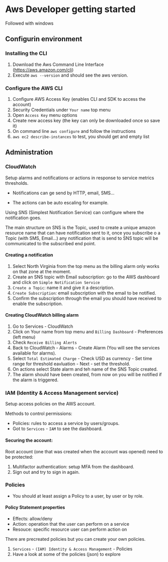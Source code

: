 # Aws Developer getting started
Followed with windows

## Configurin environment

### Installing the CLI

1. Download the Aws Command Line Interface (https://aws.amazon.com/cli)
2. Execute `aws --version` and should see the aws version.

### Configure the AWS CLI
1. Configure AWS Access Key (enables CLI and SDK to access the account)
2. Security Credentials under `Your name` top menu
3. Open `Access Key` menu options
4. Create new access key (the key can only be downloaded once so save it)
5. On command line `aws configure` and follow the instructions
6. `aws ec2 describe-instances` to test, you should get and empty list

## Administration

### CloudWatch 

Setup alarms and notifications or actions in response to service metrics thresholds.

- Notifications can ge send by HTTP, email, SMS...

- The actions can be auto escaling for example.

Using SNS (Simplest Notification Service) can configure where the notification goes.

The main structure on SNS is the Topic, used to create a unique amazon resource name that can have notification sent to it, once you subscribe o a Topic (with SMS, Email...) any notification that is send to SNS topic will be communicated to the subscribed end point.

#### Creating a notification
1. Select North Virginia from the top menu as the billing alarm only works on that zone at the moment.
2. Create an SNS topic with Email subscription: go to the AWS dashboard and click on `Simple Notification Service`
3. `Create a Topic`: name it and give it a description.
4. `Create Subscription`: email subscription with the email to be notified.
5. Confirm the subscription through the email you should have received to enable the subscription.

#### Creating CloudWatch billing alarm
1. Go to Services - CloudWatch
2. Click on Your name from top menu and `Billing Dashboard` - Preferences (left menu)
3. Check `Receive Billing Alerts`
4. Back to CloudWatch - Alarms - Create Alarm (You will see the services available for alarms).
5. Select `Total Estimated Charge` - Check USD as currency - Set time range for threshold eavluation - Next - set the threshold.
6. On actions select State alarm and teh name of the SNS Topic created.
7. The alarm should have been created, from now on you will be notified if the alarm is triggered.

### IAM (Identity & Access Management service)

Setup access policies on the AWS account.

Methods to control permissions:
 - Policies: rules to access a service by users/groups.
 - Got to `Services` -  `IAM` to see the dashboard.

 #### Securing the account:
 Root account (one that was created when the account was opened) need to be protected:
 1. Multifactor authentication: setup MFA from the dashboard.
 2. Sign out and try to sign in again.

### Policies
- You should at least assign a Policy to a user, by user or by role.

#### Policy Statement properties
- Effects: allow/deny
- Action: operation that the user can perform on a service
- Resouce: specific resource user can perform action on

There are precreated policies but you can create your own policies.

1. `Services` - `(IAM) Identity & Access Management` - Policies
2. Have a look at some of the policies (json) to explore
